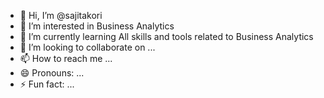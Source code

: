 - 👋 Hi, I’m @sajitakori
- 👀 I’m interested in Business Analytics
- 🌱 I’m currently learning All skills and tools related to Business Analytics
- 💞️ I’m looking to collaborate on ...
- 📫 How to reach me ...
- 😄 Pronouns: ...
- ⚡ Fun fact: ...

<!---
sajitakori/sajitakori is a ✨ special ✨ repository because its `README.md` (this file) appears on your GitHub profile.
You can click the Preview link to take a look at your changes.
--->
